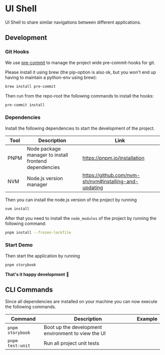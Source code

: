 # UI Shell

UI Shell to share similar navigations between different applications.

## Development

### Git Hooks

We use [pre-commit](https://pre-commit.com/) to manage the project wide pre-commit-hooks for git.

Please install it using brew (the pip-option is also ok, but you won't end up having to maintain a python-env using brew):

```bash
brew install pre-commit
```

Then run from the repo-root the following commands to install the hooks:

```bash
pre-commit install
```

### Dependencies

Install the following dependencies to start the development of the project.

| Tool | Description                                           | Link                                                  |
| ---- | ----------------------------------------------------- | ----------------------------------------------------- |
| PNPM | Node package manager to install frontend dependencies | https://pnpm.io/installation                          |
| NVM  | Node.js version manager                               | https://github.com/nvm-sh/nvm#installing-and-updating |

Then you can install the node.js version of the project by running

```bash
nvm install
```

After that you need to install the `node_modules` of the project by running the following command:

```bash
pnpm install --frozen-lockfile
```

### Start Demo

Then start the application by running

```bash
pnpm storybook
```

**That's it happy development** 🎉

## CLI Commands

Since all dependencies are installed on your machine you can now execute the following commands.

| Command          | Description                                        | Example |
| ---------------- | -------------------------------------------------- | ------- |
| `pnpm storybook` | Boot up the development environment to view the UI |         |
| `pnpm test:unit` | Run all project unit tests                         |         |
